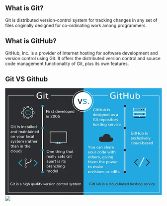 ## What is Git?
Git is distributed version-control system for tracking changes in any set of files originally designed for co-ordinating work among programmers.

## What is GitHub?
GitHub, Inc. is a provider of Internet hosting for software development and version control using Git. It offers the distributed version control and source code management functionality of Git, plus its own features.

## Git VS Github
<img src="https://github.com/kashika0112/IntroductionToGit/blob/main/Images/pic-2.jpeg">

<img src="https://github.com/kashika0112/IntroductionToGit/blob/main/Images/pic-3.jpeg">

